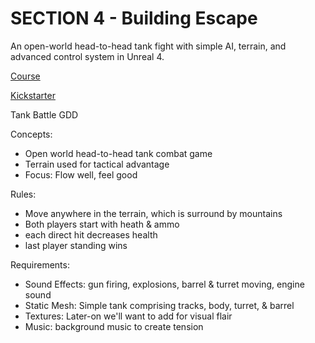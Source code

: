 # SECTION 4 - Building Escape
An open-world head-to-head tank fight with simple AI, terrain, and advanced control system in Unreal 4.

[Course](https://www.udemy.com/unrealcourse?couponCode=GitHubDiscount)

[Kickstarter](https://www.kickstarter.com/projects/bentristem/learn-to-make-video-games-unreal-developer-course)

Tank Battle GDD

Concepts:
* Open world head-to-head tank combat game
* Terrain used for tactical advantage
* Focus: Flow well, feel good

Rules:
* Move anywhere in the terrain, which is surround by mountains
* Both players start with heath & ammo
* each direct hit decreases health
* last player standing wins

Requirements:
* Sound Effects: gun firing, explosions, barrel & turret moving, engine sound
* Static Mesh: Simple tank comprising tracks, body, turret, & barrel
* Textures: Later-on we'll want to add for visual flair
* Music: background music to create tension
